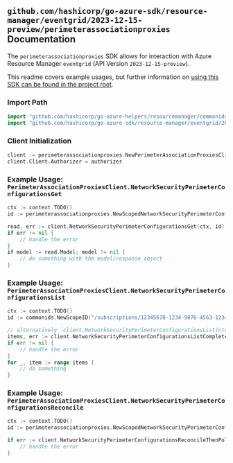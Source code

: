 
## `github.com/hashicorp/go-azure-sdk/resource-manager/eventgrid/2023-12-15-preview/perimeterassociationproxies` Documentation

The `perimeterassociationproxies` SDK allows for interaction with Azure Resource Manager `eventgrid` (API Version `2023-12-15-preview`).

This readme covers example usages, but further information on [using this SDK can be found in the project root](https://github.com/hashicorp/go-azure-sdk/tree/main/docs).

### Import Path

```go
import "github.com/hashicorp/go-azure-helpers/resourcemanager/commonids"
import "github.com/hashicorp/go-azure-sdk/resource-manager/eventgrid/2023-12-15-preview/perimeterassociationproxies"
```


### Client Initialization

```go
client := perimeterassociationproxies.NewPerimeterAssociationProxiesClientWithBaseURI("https://management.azure.com")
client.Client.Authorizer = authorizer
```


### Example Usage: `PerimeterAssociationProxiesClient.NetworkSecurityPerimeterConfigurationsGet`

```go
ctx := context.TODO()
id := perimeterassociationproxies.NewScopedNetworkSecurityPerimeterConfigurationID("/subscriptions/12345678-1234-9876-4563-123456789012/resourceGroups/some-resource-group", "perimeterGuidassociationName")

read, err := client.NetworkSecurityPerimeterConfigurationsGet(ctx, id)
if err != nil {
	// handle the error
}
if model := read.Model; model != nil {
	// do something with the model/response object
}
```


### Example Usage: `PerimeterAssociationProxiesClient.NetworkSecurityPerimeterConfigurationsList`

```go
ctx := context.TODO()
id := commonids.NewScopeID("/subscriptions/12345678-1234-9876-4563-123456789012/resourceGroups/some-resource-group")

// alternatively `client.NetworkSecurityPerimeterConfigurationsList(ctx, id)` can be used to do batched pagination
items, err := client.NetworkSecurityPerimeterConfigurationsListComplete(ctx, id)
if err != nil {
	// handle the error
}
for _, item := range items {
	// do something
}
```


### Example Usage: `PerimeterAssociationProxiesClient.NetworkSecurityPerimeterConfigurationsReconcile`

```go
ctx := context.TODO()
id := perimeterassociationproxies.NewScopedNetworkSecurityPerimeterConfigurationID("/subscriptions/12345678-1234-9876-4563-123456789012/resourceGroups/some-resource-group", "perimeterGuidassociationName")

if err := client.NetworkSecurityPerimeterConfigurationsReconcileThenPoll(ctx, id); err != nil {
	// handle the error
}
```
